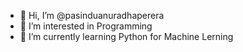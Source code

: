 - 👋 Hi, I’m @pasinduanuradhaperera
- 👀 I’m interested in Programming
- 🌱 I’m currently learning Python for Machine Lerning
<!---
pasinduanuradhaperera/pasinduanuradhaperera is a ✨ special ✨ repository because its `README.md` (this file) appears on your GitHub profile.
You can click the Preview link to take a look at your changes.
--->
